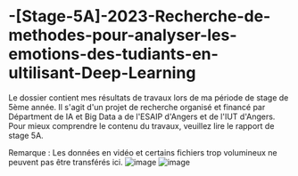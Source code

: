 # -[Stage-5A]-2023-Recherche-de-methodes-pour-analyser-les-emotions-des-tudiants-en-ultilisant-Deep-Learning
Le dossier contient mes résultats de travaux lors de ma période de stage de 5ème année. Il s'agit d'un projet de recherche organisé et financé par Départment de IA et Big Data  a de l'ESAIP d'Angers et de l'IUT d'Angers. Pour mieux comprendre le contenu du travaux, veuillez lire le rapport de stage 5A.

Remarque : Les données en vidéo et certains fichiers trop volumineux ne peuvent pas être transférés ici.
![image](https://github.com/Duy220599/-Stage-5A-2023-Recherche-de-m-thodes-pour-analyser-les-motions-des-tudiants-en-video/assets/68498827/02f76dcb-1fd3-4524-8449-4b05a6646131)
![image](https://github.com/Duy220599/-Stage-5A-2023-Recherche-de-m-thodes-pour-analyser-les-motions-des-tudiants-en-video/assets/68498827/277bb2d7-3e6a-448c-ae27-41b9df15aff9)


